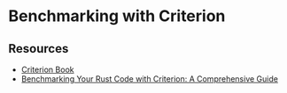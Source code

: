 # Benchmarking with Criterion

## Resources
- [Criterion Book][criterion_url]
- [Benchmarking Your Rust Code with Criterion: A Comprehensive Guide][medium_url]

[criterion_url]: https://bheisler.github.io/criterion.rs/book/getting_started.html
[medium_url]: https://medium.com/rustaceans/benchmarking-your-rust-code-with-criterion-a-comprehensive-guide-fa38366870a6